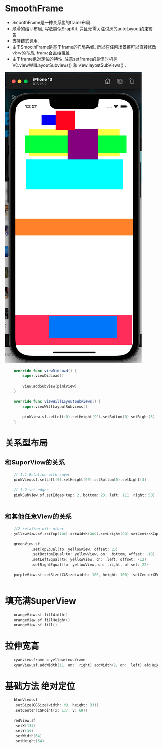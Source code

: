 # SmoothFrame

- SmoothFrame是一种关系型的frame布局.
- 顺滑的给UI布局, 写法类似SnapKit. 并且无需关注讨厌的autoLayout约束警告. 
- 支持链式调用.
- 由于SmoothFrame是基于frame的布局系统, 所以在任何场景都可以直接修改view的布局, frame会直接覆盖.
- 由于frame绝对定位的特性, 注意setFrame的最佳时机是VC.viewWillLayoutSubviews() 和 view.layoutSubViews() .


![图片](https://github.com/Akateason/SmoothFrame/blob/master/shot.png "shot")


```swift
    override func viewDidLoad() {
        super.viewDidLoad()

        view.addSubview(pinkView)
    }

    override func viewWillLayoutSubviews() {
        super.viewWillLayoutSubviews()
                
        pinkView.sf.setLeft(0).setHeight(99).setBottom(0).setRight(3)
    }
```

# 关系型布局
## 和SuperView的关系
```swift
    // 1.1 Relation with super
    pinkView.sf.setLeft(0).setHeight(99).setBottom(0).setRight(3)
        
    // 1.2 set edges
    pinkSubView.sf.setEdges(top: 2, bottom: 23, left: 111, right: 50)        
        
```

## 和其他任意View的关系

```swift
    //2 relation with other
    yellowView.sf.setTop(100).setWidth(300).setHeight(88).setCenterXEqual(to: view)
        
    greenView.sf
            .setTopEqual(to: yellowView, offset: 20)
            .setBottomEqual(to: yellowView, on: .bottom, offset: -10)
            .setLeftEqual(to: yellowView, on: .left, offset: -12)
            .setRightEqual(to: yellowView, on: .right, offset: 22)
    
    purpleView.sf.setSize(CGSize(width: 100, height: 100)).setCenterXEqual(to: pinkSubView).setCenterYEqual(to: greenView)
        
```


# 填充满SuperView

```swift                
    orangeView.sf.fillWidth()
    orangeView.sf.fillHeight()
    orangeView.sf.fill()
```


# 拉伸宽高

```swift
    cyanView.frame = yellowView.frame
    cyanView.sf.addWidth(11, on: .right).addWidth(9, on: .left).addHeight(11, on: .bottom)
```


# 基础方法 绝对定位

```swift
    blueView.sf
    .setSize(CGSize(width: 99, height: 33))
    .setCenter(CGPoint(x: 137, y: 69))
    
    redView.sf
    .setX(134)
    .setY(39)
    .setWidth(64)
    .setHeight(64)
```

